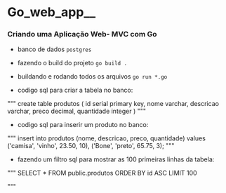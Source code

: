 # Go_web_app__

### Criando uma Aplicação Web- MVC com Go

- banco de dados
`postgres`

* fazendo o build do projeto
 `go build .`

* buildando e rodando todos os arquivos
`go run *.go`

- codigo sql para criar a tabela no banco:

"""
create table produtos (
	id serial primary key,
	nome varchar,
	descricao varchar,
	preco decimal,
	quantidade integer
)
"""

- codigo sql para inserir um produto no banco:

"""
insert into produtos (nome, descricao, preco, quantidade) values
('camisa', 'vinho', 23.50, 10),
('Bone', 'preto', 65.75, 3);
"""

- fazendo um filtro sql para mostrar as 100 primeiras linhas da tabela:

"""
SELECT * FROM public.produtos
ORDER BY id ASC LIMIT 100

"""